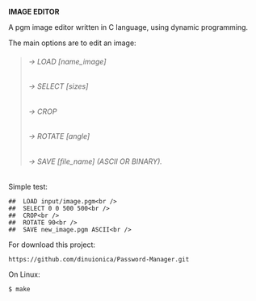 
**IMAGE EDITOR**<br />

 A pgm image editor written in C language, using dynamic programming.

 The main options are to edit an image:
 
 >###### -> LOAD [name_image]<br />
 >###### -> SELECT [sizes]<br />
 >###### -> CROP<br />
 >###### -> ROTATE [angle]<br />
 >###### -> SAVE [file_name] (ASCII OR BINARY).<br />

Simple test:<br />
```
##  LOAD input/image.pgm<br />
##  SELECT 0 0 500 500<br />
##  CROP<br />
##  ROTATE 90<br />
##  SAVE new_image.pgm ASCII<br />
```
For download this project:
```
https://github.com/dinuionica/Password-Manager.git
```

On Linux:

```
$ make
```

